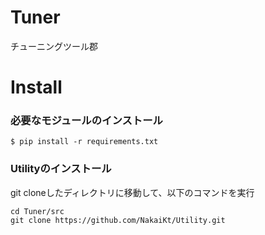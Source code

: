 # Tuner
チューニングツール郡

# Install
### 必要なモジュールのインストール
```
$ pip install -r requirements.txt
```

### Utilityのインストール
git cloneしたディレクトリに移動して、以下のコマンドを実行
```
cd Tuner/src
git clone https://github.com/NakaiKt/Utility.git
```

